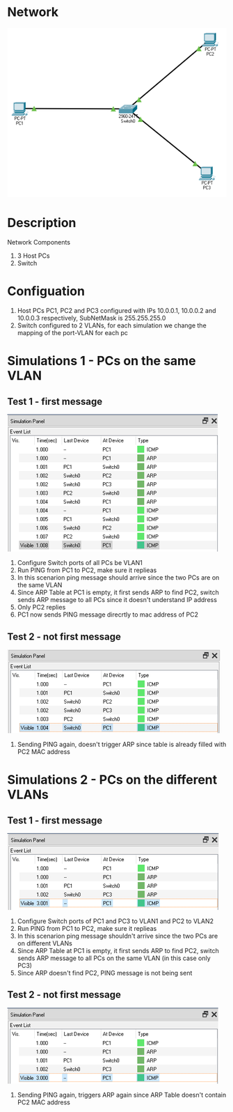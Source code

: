 # Network
![](Network.PNG)</br>
# Description
Network Components</br>
1. 3 Host PCs</br>
2. Switch</br>
# Configuation
1. Host PCs PC1, PC2 and PC3 configured with IPs 10.0.0.1, 10.0.0.2 and 10.0.0.3 respectively, SubNetMask is 255.255.255.0</br>
2. Switch configured to 2 VLANs, for each simulation we change the mapping of the port-VLAN for each pc</br>
# Simulations 1 - PCs on the same VLAN
## Test 1 - first message
![](Simulation_1_test_1.PNG)</br>
1. Configure Switch ports of all PCs be VLAN1</br>
2. Run PING from PC1 to PC2, make sure it replieas</br>
3. In this scenarion ping message should arrive since the two PCs are on the same VLAN</br>
4. Since ARP Table at PC1 is empty, it first sends ARP to find PC2, switch sends ARP message to all PCs since it doesn't understand IP address</br>
5. Only PC2 replies</br>
6. PC1 now sends PING message direcrtly to mac address of PC2</br>
## Test 2 - not first message
![](Simulation_1_test_2.PNG)</br>
1. Sending PING again, doesn't trigger ARP since table is already filled with PC2 MAC address</br>
# Simulations 2 - PCs on the different VLANs
## Test 1 - first message
![](Simulation_2_test_1.PNG)</br>
1. Configure Switch ports of PC1 and PC3 to VLAN1 and PC2 to VLAN2</br>
2. Run PING from PC1 to PC2, make sure it replieas</br>
3. In this scenarion ping message shouldn't arrive since the two PCs are on different VLANs</br>
4. Since ARP Table at PC1 is empty, it first sends ARP to find PC2, switch sends ARP message to all PCs on the same VLAN (in this case only PC3)</br>
5. Since ARP doesn't find PC2, PING message is not being sent</br>
## Test 2 - not first message
![](Simulation_2_test_2.PNG)</br>
1. Sending PING again, triggers ARP again since ARP Table doesn't contain PC2 MAC address</br>

